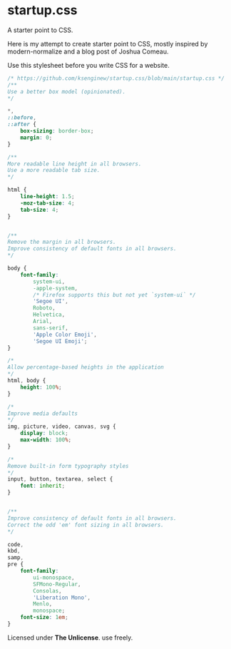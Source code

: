 # startup.css
A starter point to CSS.

Here is my attempt to create starter point to CSS, mostly inspired by modern-normalize and a blog post of Joshua Comeau.

Use this stylesheet before you write CSS for a website.

```css
/* https://github.com/ksenginew/startup.css/blob/main/startup.css */
/**
Use a better box model (opinionated).
*/

*,
::before,
::after {
    box-sizing: border-box;
    margin: 0;
}

/**
More readable line height in all browsers.
Use a more readable tab size.
*/

html {
    line-height: 1.5;
    -moz-tab-size: 4;
    tab-size: 4;
}


/**
Remove the margin in all browsers.
Improve consistency of default fonts in all browsers.
*/

body {
    font-family:
        system-ui,
        -apple-system,
        /* Firefox supports this but not yet `system-ui` */
        'Segoe UI',
        Roboto,
        Helvetica,
        Arial,
        sans-serif,
        'Apple Color Emoji',
        'Segoe UI Emoji';
}

/*
Allow percentage-based heights in the application
*/
html, body {
    height: 100%;
}

/*
Improve media defaults
*/
img, picture, video, canvas, svg {
    display: block;
    max-width: 100%;
}

/*
Remove built-in form typography styles
*/
input, button, textarea, select {
    font: inherit;
}


/**
Improve consistency of default fonts in all browsers.
Correct the odd 'em' font sizing in all browsers.
*/

code,
kbd,
samp,
pre {
    font-family:
        ui-monospace,
        SFMono-Regular,
        Consolas,
        'Liberation Mono',
        Menlo,
        monospace;
    font-size: 1em;
}
```

Licensed under **The Unlicense**. use freely.
